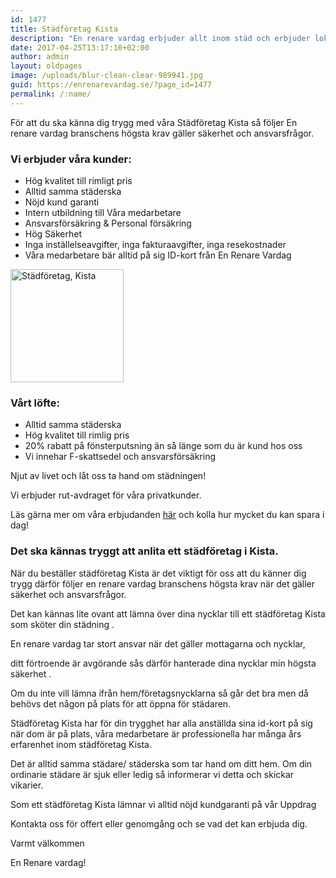 ```yaml
---
id: 1477
title: Städföretag Kista
description: "En renare vardag erbjuder allt inom städ och erbjuder lokalvård till hög kvalitet i Kista."
date: 2017-04-25T13:17:10+02:00
author: admin
layout: oldpages
image: /uploads/blur-clean-clear-989941.jpg
guid: https://enrenarevardag.se/?page_id=1477
permalink: /:name/
---
```

För att du ska känna dig trygg med våra Städföretag Kista så följer En renare vardag branschens högsta krav gäller säkerhet och ansvarsfrågor.

### Vi erbjuder våra kunder:

  * Hög kvalitet till rimligt pris
  * Alltid samma städerska
  * Nöjd kund garanti
  * Intern utbildning till Våra medarbetare
  * Ansvarsförsäkring & Personal försäkring
  * Hög Säkerhet
  * Inga inställelseavgifter, inga fakturaavgifter, inga resekostnader
  * Våra medarbetare bär alltid på sig ID-kort från En Renare Vardag

[<img class="wp-image-1478 aligncenter" src="https://enrenarevardag.se/wp-content/uploads/2017/04/Flyttstädning-21-300x300.jpg" alt="Städföretag, Kista" width="181" height="181" srcset="https://enrenarevardag.se/wp-content/uploads/2017/04/Flyttstädning-21-300x300.jpg 300w, https://enrenarevardag.se/wp-content/uploads/2017/04/Flyttstädning-21-150x150.jpg 150w, https://enrenarevardag.se/wp-content/uploads/2017/04/Flyttstädning-21-125x125.jpg 125w, https://enrenarevardag.se/wp-content/uploads/2017/04/Flyttstädning-21.jpg 450w" sizes="(max-width: 181px) 100vw, 181px" />](https://enrenarevardag.se/pris/) 

### Vårt löfte:

  * Alltid samma städerska
  * Hög kvalitet till rimlig pris
  * 20% rabatt på fönsterputsning än så länge som du är kund hos oss
  * Vi innehar F-skattsedel och ansvarsförsäkring

Njut av livet och låt oss ta hand om städningen!

Vi erbjuder rut-avdraget för våra privatkunder.

Läs gärna mer om våra erbjudanden [här](https://enrenarevardag.se/erbjudanden/) och kolla hur mycket du kan spara i dag!

### Det ska kännas tryggt att anlita ett städföretag i Kista.

När du beställer städföretag Kista är det viktigt för oss att du känner dig trygg därför följer en renare vardag branschens högsta krav när det gäller säkerhet och ansvarsfrågor.

Det kan kännas lite ovant att lämna över dina nycklar till ett städföretag Kista som sköter din städning .

En renare vardag tar stort ansvar när det gäller mottagarna och nycklar,

ditt förtroende är avgörande sås därför hanterade dina nycklar min högsta säkerhet .

Om du inte vill lämna ifrån hem/företagsnycklarna så går det bra men då behövs det någon på plats för att öppna för städaren.

Städföretag Kista har för din trygghet har alla anställda sina id-kort på sig när dom är på plats, våra medarbetare är professionella har många års erfarenhet inom städföretag Kista.

Det är alltid samma städare/ städerska som tar hand om ditt hem. Om din ordinarie städare är sjuk eller ledig så informerar vi detta och skickar vikarier.

Som ett städföretag Kista lämnar vi alltid nöjd kundgaranti på vår Uppdrag

Kontakta oss för offert eller genomgång och se vad det kan erbjuda dig.

Varmt välkommen

En Renare vardag!